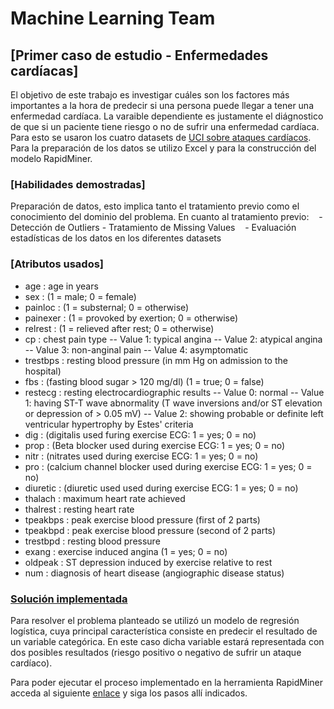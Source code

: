 # Machine Learning Team

## [Primer caso de estudio - Enfermedades cardíacas]
El objetivo de este trabajo es investigar cuáles son los factores más importantes a la hora de predecir si una persona puede llegar a tener una enfermedad cardíaca. La varaible dependiente es justamente el diágnostico de que si un paciente tiene riesgo o no de sufrir una enfermedad cardíaca. Para esto se usaron los cuatro datasets de [UCI sobre ataques cardíacos](http://archive.ics.uci.edu/ml/datasets/heart+Disease). Para la preparación de los datos se utilizo Excel y para la construcción del modelo RapidMiner.

### [Habilidades demostradas]
Preparación de datos, esto implica tanto el tratamiento previo como el conocimiento del dominio del problema. 
En cuanto al tratamiento previo:
    - Detección de Outliers
    - Tratamiento de Missing Values
    - Evaluación estadísticas de los datos en los diferentes datasets

### [Atributos usados]   
  - age : age in years
  - sex : (1 = male; 0 = female) 
  - painloc : (1 = substernal; 0 = otherwise) 
  - painexer : (1 = provoked by exertion; 0 = otherwise) 
  - relrest : (1 = relieved after rest; 0 = otherwise)
  - cp : chest pain type 
          -- Value 1: typical angina 
          -- Value 2: atypical angina 
          -- Value 3: non-anginal pain 
          -- Value 4: asymptomatic 
  - trestbps : resting blood pressure (in mm Hg on admission to the hospital) 
  - fbs : (fasting blood sugar > 120 mg/dl) (1 = true; 0 = false) 
  - restecg : resting electrocardiographic results 
                 -- Value 0: normal 
                 -- Value 1: having ST-T wave abnormality (T wave inversions and/or ST elevation or depression of > 0.05 mV) 
                 -- Value 2: showing probable or definite left ventricular hypertrophy by Estes' criteria 
  - dig : (digitalis used furing exercise ECG: 1 = yes; 0 = no) 
  - prop : (Beta blocker used during exercise ECG: 1 = yes; 0 = no) 
  - nitr : (nitrates used during exercise ECG: 1 = yes; 0 = no) 
  - pro : (calcium channel blocker used during exercise ECG: 1 = yes; 0 = no)
  - diuretic : (diuretic used used during exercise ECG: 1 = yes; 0 = no) 
  - thalach : maximum heart rate achieved 
  - thalrest : resting heart rate 
  - tpeakbps : peak exercise blood pressure (first of 2 parts) 
  - tpeakbpd : peak exercise blood pressure (second of 2 parts)  
  - trestbpd : resting blood pressure 
  - exang    : exercise induced angina (1 = yes; 0 = no) 
  - oldpeak  : ST depression induced by exercise relative to rest 
  - num      : diagnosis of heart disease (angiographic disease status) 
  
### [Solución implementada](./caso1/index.md)   

Para resolver el problema planteado se utilizó un modelo de regresión logística, cuya principal característica consiste en predecir el resultado de un variable categórica. En este caso dicha variable estará representada con dos posibles resultados (riesgo positivo o negativo de sufrir un ataque cardíaco).

Para poder ejecutar el proceso implementado en la herramienta RapidMiner acceda al siguiente [enlace](./caso1/index.md) y siga los pasos allí indicados.
